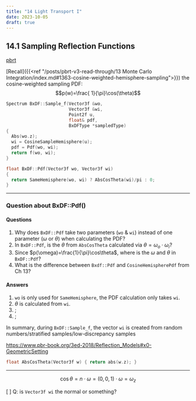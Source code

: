 ```yaml
---
title: "14 Light Transport I"
date: 2023-10-05
draft: true
---
```


## 14.1 Sampling Reflection Functions
[pbrt](https://www.pbr-book.org/3ed-2018/Light_Transport_I_Surface_Reflection/Sampling_Reflection_Functions#)

[Recall]({{<ref "/posts/pbrt-v3-read-through/13 Monte Carlo Integration/index.md#1363-cosine-weighted-hemisphere-sampling">}}) the cosine-weighted sampling PDF: $$p(w)=\frac{ 1}{\pi}\cos(\theta)$$ 

```cpp
Spectrum BxDF::Sample_f(Vector3f &wo,
                        Vector3f &wi,
                        Point2f u,
                        float& pdf,
                        BxDFType *sampledType)
{
  Abs(wo.z);
  wi = CosineSampleHemisphere(u);
  pdf = Pdf(wo, wi);
  return f(wo, wi);
}
```

```cpp
float BxDF::Pdf(Vector3f wo, Vector3f wi)
{
  return SameHemisphere(wo, wi) ? AbsCosTheta(wi)/pi : 0;
}
```

--- 

### Question about BxDF::Pdf()

#### Questions

1. Why does `BxDF::Pdf` take two parameters (`wo` & `wi`) instead of one parameter ($\omega$ or $\theta$) when calculating the PDF?
1. In `BxDF::Pdf`, is the $\theta$ from `AbsCosTheta` calculated via $\theta = \omega_o \cdot \omega_i$?
1. Since $p(\omega)=\frac{1}{\pi}\cos\theta$, where is the $\omega$ and $\theta$ in `BxDF::Pdf`?
1. What is the difference between `Bxdf::Pdf` and `CosineHemispherePdf` from Ch 13?

#### Answers

1. `wo` is only used for `SameHemisphere`, the PDF calculation only takes `wi`.
1. $\theta$ is calculated from `wi`. 
1. ;
1. ;

In summary, during `BxDF::Sample_f`, the vector `wi` is created from random numbers/stratified samples/low-discrepancy samples 

https://www.pbr-book.org/3ed-2018/Reflection_Models#x0-GeometricSetting

```cpp
float AbsCosTheta(Vector3f w) { return abs(w.z); }
```

---


$$
\cos\theta = n \cdot \omega = (0,0,1) \cdot \omega = \omega _z
$$


[ ] Q: is `Vector3f wi` the normal or something?

